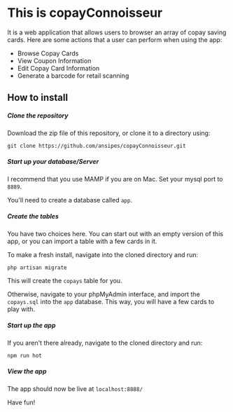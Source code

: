 # This is copayConnoisseur

It is a web application that allows users to browser an array of copay saving cards. Here are some actions that a user can perform when using the app:

* Browse Copay Cards
* View Coupon Information
* Edit Copay Card Information
* Generate a barcode for retail scanning

## How to install

##### Clone the repository

Download the zip file of this repository, or clone it to a directory using:

`git clone https://github.com/ansipes/copayConnoisseur.git`

##### Start up your database/Server

I recommend that you use MAMP if you are on Mac. Set your mysql port to `8889`.

You'll need to create a database called `app`.

##### Create the tables

You have two choices here. You can start out with an empty version of this app, or you can import a table with a few cards in it.

To make a fresh install, navigate into the cloned directory and run:

`php artisan migrate`

This will create the `copays` table for you.

Otherwise, navigate to your phpMyAdmin interface, and import the `copays.sql` into the `app` database. This way, you will have a few cards to play with.

##### Start up the app

If you aren't there already, navigate to the cloned directory and run:

`npm run hot`

##### View the app

The app should now be live at `localhost:8888/`

Have fun!
